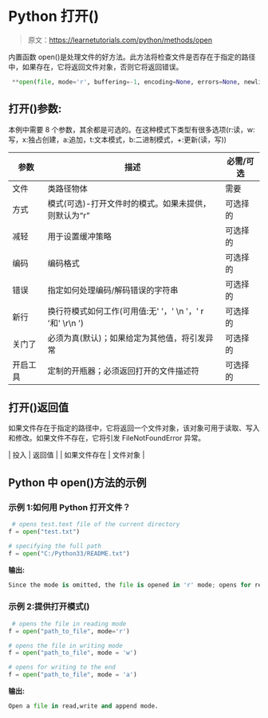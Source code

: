 # Python 打开()

> 原文：<https://learnetutorials.com/python/methods/open>

内置函数 open()是处理文件的好方法。此方法将检查文件是否存在于指定的路径中，如果存在，它将返回文件对象，否则它将返回错误。

```py
 **open(file, mode='r', buffering=-1, encoding=None, errors=None, newline=None, closefd=True, opener=None)** #where file specifies the path 

```

## 打开()参数:

本例中需要 8 个参数，其余都是可选的。在这种模式下类型有很多选项(r:读，w:写，x:独占创建，a:追加，t:文本模式，b:二进制模式，+:更新(读，写))

| 参数 | 描述 | 必需/可选 |
| --- | --- | --- |
| 文件 | 类路径物体 | 需要 |
| 方式 | 模式(可选)-打开文件时的模式。如果未提供，则默认为“r” | 可选择的 |
| 减轻 | 用于设置缓冲策略 | 可选择的 |
| 编码 | 编码格式 | 可选择的 |
| 错误 | 指定如何处理编码/解码错误的字符串 | 可选择的 |
| 新行 | 换行符模式如何工作(可用值:无' '，' \n '，' r '和' \r\n ') | 可选择的 |
| 关门了 | 必须为真(默认)；如果给定为其他值，将引发异常 | 可选择的 |
| 开启工具 | 定制的开瓶器；必须返回打开的文件描述符 | 可选择的 |

## 打开()返回值

如果文件存在于指定的路径中，它将返回一个文件对象，该对象可用于读取、写入和修改。如果文件不存在，它将引发 FileNotFoundError 异常。

| 投入 | 返回值 |
| 如果文件存在 | 文件对象 |

## Python 中 open()方法的示例

### 示例 1:如何用 Python 打开文件？

```py
 # opens test.text file of the current directory
f = open("test.txt")

# specifying the full path
f = open("C:/Python33/README.txt") 

```

**输出:**

```py
Since the mode is omitted, the file is opened in 'r' mode; opens for reading.
```

### 示例 2:提供打开模式()

```py
 # opens the file in reading mode
f = open("path_to_file", mode='r')

# opens the file in writing mode 
f = open("path_to_file", mode = 'w')

# opens for writing to the end 
f = open("path_to_file", mode = 'a') 

```

**输出:**

```py
Open a file in read,write and append mode. 
```